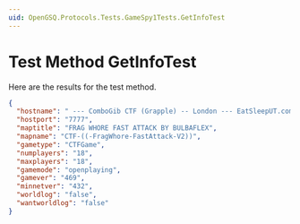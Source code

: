 ```yaml
---
uid: OpenGSQ.Protocols.Tests.GameSpy1Tests.GetInfoTest
---
```


# Test Method GetInfoTest

Here are the results for the test method.

```json
{
  "hostname": " --- ComboGib CTF (Grapple) -- London --- EatSleepUT.com",
  "hostport": "7777",
  "maptitle": "FRAG WHORE FAST ATTACK BY BULBAFLEX",
  "mapname": "CTF-((-FragWhore-FastAttack-V2))",
  "gametype": "CTFGame",
  "numplayers": "18",
  "maxplayers": "18",
  "gamemode": "openplaying",
  "gamever": "469",
  "minnetver": "432",
  "worldlog": "false",
  "wantworldlog": "false"
}
```

